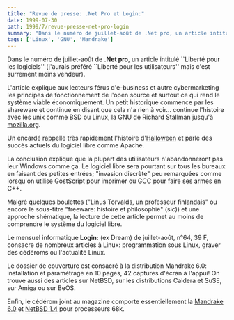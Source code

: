 ```yaml
---
title: "Revue de presse: .Net Pro et Login:"
date: 1999-07-30
path: 1999/7/revue-presse-net-pro-login
summary: "Dans le numéro de juillet-août de .Net pro, un article intitulé ``Liberté pour les logiciels'' (j'aurais préféré ``Liberté pour les utilisateurs'' mais c'est surrement moins vendeur)."
tags: ['Linux', 'GNU', 'Mandrake']
---
```


<P>Dans le numéro de juillet-août de <B>.Net pro</B>, un article intitulé
``Liberté pour les logiciels'' (j'aurais préféré ``Liberté pour les
utilisateurs'' mais c'est surrement moins vendeur).</P>

<P>L'article explique aux lecteurs férus d'e-business et autre
cybermarketing les principes de fonctionnement de l'open source
et surtout ce qui rend le système viable économiquement. Un
petit historique commence par les shareware et continue en
disant que cela n'a rien à voir... continue l'histoire avec les
unix comme BSD ou Linux, la GNU de Richard Stallman jusqu'à <A HREF="http://mozilla.org/">mozilla.org</A>.</P>

<P>Un encardé rappelle très rapidement l'histoire d'<A HREF="http://www.opensource.org/halloween/">Halloween</A> et parle des
succès actuels du logiciel libre comme Apache.</P>

<P>La conclusion explique que la plupart des utilisateurs n'abandonneront
pas leur Windows comme ça. Le logiciel libre sera pourtant sur tous les
bureaux en faisant des petites entrées; "invasion discrète" peu remarquées
comme lorsqu'on utilise GostScript pour imprimer ou GCC pour faire ses
armes en C++.</P>

<P>Malgré quelques boulettes ("Linus Torvalds, un professeur finlandais"
ou encore le sous-titre "freeware: histoire et philosophie" (sic)) et
une approche shématique, la lecture de cette article permet au moins de
comprendre le système du logiciel libre.</P>

<P>Le mensuel informatique <B>Login:</B> (ex Dream) de juillet-août, n°64,
39 F, consacre de nombreux articles à Linux: programmation sous Linux,
graver des cédéroms ou l'actualité Linux.</P>

<P>Le dossier de couverture est consacré à la distribution Mandrake 6.0:
installation et paramétrage en 10 pages, 42 captures d'écran à l'appui!
On trouve aussi des articles sur NetBSD, sur les distributions Caldera
et SuSE, sur Amiga ou sur BeOS.</P>

<P>Enfin, le cédérom joint au magazine comporte essentiellement
la <A HREF="http://www.linux-mandrake.com/">Mandrake 6.0</A> et <A HREF="http://www.netbsd.org/">NetBSD 1.4</A> pour processeurs 68k.</P>



